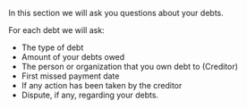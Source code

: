 In this section we will ask you questions about your debts.

For each debt we will ask: 

- The type of debt 
- Amount of your debts owed
- The person or organization that you own debt to (Creditor)
- First missed payment date
- If any action has been taken by the creditor
- Dispute, if any, regarding your debts.